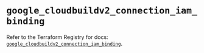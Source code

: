 # `google_cloudbuildv2_connection_iam_binding`

Refer to the Terraform Registry for docs: [`google_cloudbuildv2_connection_iam_binding`](https://registry.terraform.io/providers/hashicorp/google/6.40.0/docs/resources/cloudbuildv2_connection_iam_binding).
